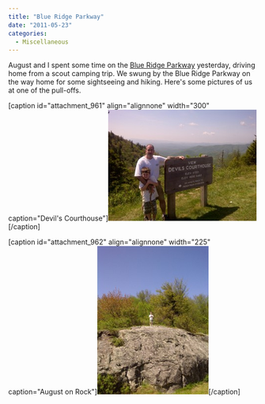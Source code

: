```yaml
---
title: "Blue Ridge Parkway"
date: "2011-05-23"
categories: 
  - Miscellaneous
---
```


August and I spent some time on the [Blue Ridge Parkway](http://www.blueridgeparkway.org/) yesterday, driving home from a scout camping trip. We swung by the Blue Ridge Parkway on the way home for some sightseeing and hiking. Here's some pictures of us at one of the pull-offs.

\[caption id="attachment\_961" align="alignnone" width="300" caption="Devil's Courthouse"\][![Devil's Courthouse](images/IMG-20110522-00011-300x225.jpg "Devil's Courthouse")](http://www.thewargos.com/wp-content/uploads/2011/05/IMG-20110522-00011.jpg)\[/caption\]

\[caption id="attachment\_962" align="alignnone" width="225" caption="August on Rock"\][![August on Rock](images/IMG-20110522-00013-e1306154143903-225x300.jpg "August on Rock")](http://www.thewargos.com/wp-content/uploads/2011/05/IMG-20110522-00013-e1306154143903.jpg)\[/caption\]
